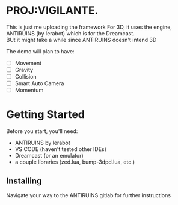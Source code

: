# PROJ:VIGILANTE.
This is just me uploading the framework For 3D, it uses the engine, ANTIRUINS (by lerabot) which is for the Dreamcast. <br />
BUt it might take a while since ANTIRUINS doesn't intend 3D <br />

The demo will plan to have:
- [ ] Movement
- [ ] Gravity
- [ ] Collision
- [ ] Smart Auto Camera
- [ ] Momentum

# Getting Started
Before you start, you'll need:
- ANTIRUINS by lerabot 
- VS CODE (haven't tested other IDEs)
- Dreamcast (or an emulator)
- a couple libraries (zed.lua, bump-3dpd.lua, etc.)

## Installing
Navigate your way to the ANTIRUINS gitlab for further instructions

